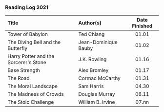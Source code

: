 ### Reading Log 2021

| Title                                 | Author(s)                       | Date Finished |
| :------------------------------------ | :------------------------------ | :-----------: |
| Tower of Babylon                      | Ted Chiang                      | 01.01         |
| The Diving Bell and the Butterfly     | Jean-Dominique Bauby            | 01.02         |
| Harry Potter and the Sorcerer's Stone | J.K. Rowling                    | 01.16         |
| Base Strength                         | Alex Bromley                    | 01.17         |
| The Road                              | Cormac McCarthy                 | 01.31         |
| The Moral Landscape                   | Sam Harris                      | 04.30         |
| The Madness of Crowds                 | Douglas Murray                  | 06.11         |
| The Stoic Challenge                   | William B. Irvine               | 07.nn         |

